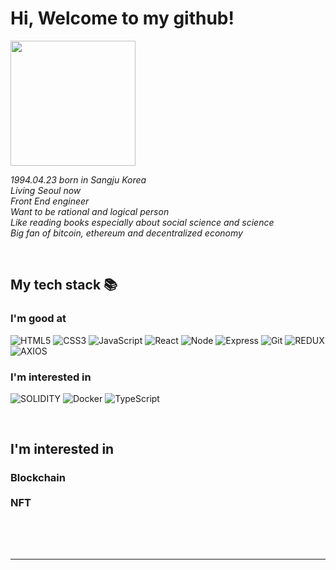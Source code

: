 


<h1> Hi, Welcome to my github!</h1>
<img align="center" src="https://user-images.githubusercontent.com/87581422/170853049-f7b3c723-6d54-4740-ad9c-756d5e735179.svg" width="200"/>

<p>
  <em>
    1994.04.23 born in Sangju Korea <br>
    Living Seoul now <br>
    Front End engineer <br>
    Want to be rational and logical person <br>
    Like reading books especially about social science and science <br>
    Big fan of bitcoin, ethereum and decentralized economy <br>
    
  </em>
  <em>
    </em>
  </em>
</p>

<br />
<h2> My tech stack 📚 </h2>

<h3>I'm good at</h3>

![HTML5](https://img.shields.io/badge/-HTML5-F05032?style=for-the-badge&logo=html5&logoColor=ffffff)
![CSS3](https://img.shields.io/badge/-CSS3-007ACC?style=for-the-badge&logo=css3)
![JavaScript](https://img.shields.io/badge/-JavaScript-%23F7DF1C?style=for-the-badge&logo=javascript&logoColor=000000&labelColor=%23F7DF1C&color=%23FFCE5A)
![React](https://img.shields.io/badge/-React-222222?style=for-the-badge&logo=react)
![Node](https://img.shields.io/badge/-Nodejs-43853d?style=for-the-badge&logo=Node.js&logoColor=white)
![Express](https://img.shields.io/badge/express-000000?style=for-the-badge&logo=express&logoColor=white)
![Git](https://img.shields.io/badge/-Git-F05032?style=for-the-badge&logo=git&logoColor=ffffff)
![REDUX](https://img.shields.io/badge/-REDUX-ffffff?style=for-the-badge&logo=redux&logoColor=purple)
![AXIOS](https://img.shields.io/badge/-AXIOS-purple?style=for-the-badge&logo=axios&logoColor=)

<h3>I'm interested in </h3>

![SOLIDITY](https://img.shields.io/badge/-SOLIDITY-black?style=for-the-badge&logo=solidity&logoColor=ffffff)
![Docker](https://img.shields.io/badge/-Docker-46a2f1?style=for-the-badge&logo=docker&logoColor=ffffff)
![TypeScript](https://img.shields.io/badge/-TypeScript-007ACC?style=for-the-badge&logo=typescript&logoColor=white)




<br/>

<h2>I'm interested in</h2>
  <h3>Blockchain
    <br/>
    <br/>
      NFT
  <h3 />
<br/>
<br/>

---
